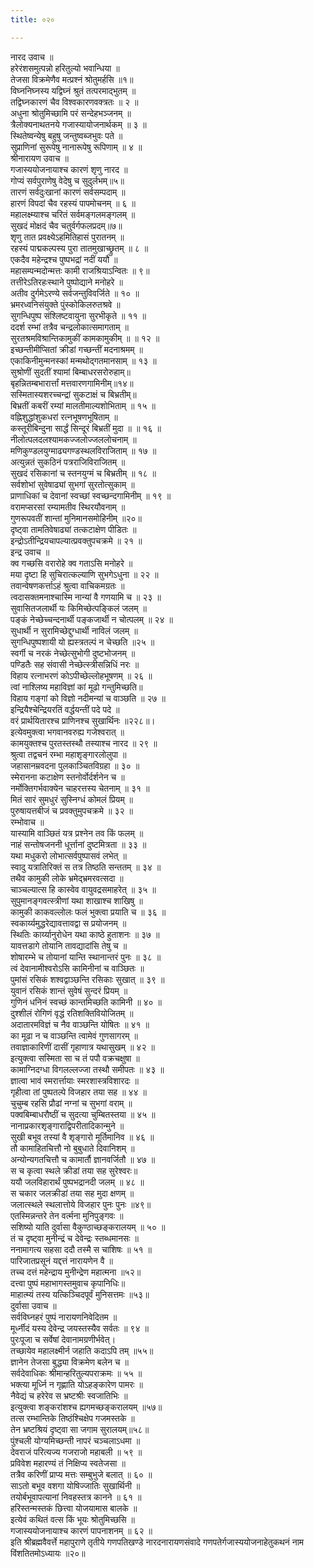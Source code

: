 ```yaml
---
title: ०२०

---
```

नारद उवाच ॥  
हरेरंशसमुत्पन्नो हरितुल्यो भवान्धिया ॥  
तेजसा विक्रमेणैव मत्प्रश्नं श्रोतुमर्हसि ॥१॥  
विघ्ननिघ्नस्य यद्विघ्नं श्रुतं तत्परमाद्भुतम् ॥  
तद्विघ्नकारणं चैव विश्वकारणवक्त्रतः ॥ २ ॥  
अधुना श्रोतुमिच्छामि परं सन्देहभञ्जनम् ॥  
त्रैलोक्यनाथतनये गजास्यायोजनार्थकम् ॥ ३ ॥  
स्थितेष्वन्येषु बहुषु जन्तुष्वब्जभुवः पते ॥  
सुप्राणिनां सुरूपेषु नानारूपेषु रूपिणाम् ॥ ४ ॥  
श्रीनारायण उवाच ॥  
गजास्ययोजनायाश्च कारणं शृणु नारद ॥  
गोप्यं सर्वपुराणेषु वेदेषु च सुदुर्लभम्॥५॥  
तारणं सर्वदुःखानां कारणं सर्वसम्पदाम् ॥  
हारणं विपदां चैव रहस्यं पापमोचनम् ॥ ६ ॥  
महालक्ष्म्याश्च चरितं सर्वमङ्गलमङ्गलम् ॥  
सुखदं मोक्षदं चैव चतुर्वर्गफलप्रदम्॥७॥  
शृणु तात प्रवक्ष्येऽहमितिहासं पुरातनम् ॥  
रहस्यं पाद्मकल्पस्य पुरा तातमुखाच्छ्रुतम् ॥ ८ ॥  
एकदैव महेन्द्रश्च पुष्पभद्रां नदीं ययौ ॥  
महासम्पन्मदोन्मत्तः कामी राजश्रियाऽन्वितः ॥ ९॥  
 तत्तीरेऽतिरहःस्थाने पुष्पोद्याने मनोहरे ॥  
अतीव दुर्गमेऽरण्ये सर्वजन्तुविवर्जिते ॥ १० ॥  
भ्रमरध्वनिसंयुक्ते पुंस्कोकिलरुतश्रवे ॥  
सुगन्धिपुष्प संश्लिष्टवायुना सुरभीकृते ॥ ११ ॥  
ददर्श रम्भां तत्रैव चन्द्रलोकात्समागताम् ॥  
सुरतश्रमविश्रान्तिकामुकीं कामकामुकीम् ॥ ॥ १२ ॥  
इच्छन्तीमीप्सितां क्रीडां गच्छन्तीं मदनाश्रमम् ॥  
एकाकिनीमुन्मनस्कां मन्मथोद्गतमानसाम् ॥ १३ ॥  
सुश्रोणीं सुदतीं श्यामां बिम्बाधरसरोरुहाम्॥  
बृहन्नितम्बभारार्त्तां मत्तवारणगामिनीम्॥१४॥  
सस्मितास्यशरच्चन्द्रां सुकटाक्षं च बिभ्रतीम्॥  
बिभ्रतीं कबरीं रम्यां मालतीमाल्यशोभिताम् ॥ १५ ॥  
वह्निशुद्धांशुकधरां रत्नभूषणभूषिताम् ॥  
कस्तूरीबिन्दुना सार्द्धं सिन्दूरं बिभ्रतीं मुदा ॥ ॥ १६ ॥  
नीलोत्पलदलश्यामकज्जलोज्जललोचनाम् ॥  
मणिकुण्डलयुग्माढ्यगण्डस्थलविराजिताम् ॥ १७ ॥  
अत्युन्नतं सुकठिनं पत्रराजिविराजितम् ॥  
सुखदं रसिकानां च स्तनयुग्मं च बिभ्रतीम् ॥ १८ ॥  
सर्वशोभां सुवेषाढ्यां सुभगां सुरतोत्सुकाम् ॥  
प्राणाधिकां च देवानां स्वच्छां स्वच्छन्दगामिनीम् ॥ १९ ॥  
वरामप्सरसां रम्यामतीव स्थिरयौवनाम् ॥  
गुणरूपवतीं शान्तां मुनिमानसमोहिनीम् ॥२०॥  
दृष्ट्वा तामतिवेषाढ्यां तत्कटाक्षेण पीडितः ॥  
इन्द्रोऽतीन्द्रियचापल्यात्प्रवक्तुपचक्रमे ॥ २१ ॥  
इन्द्र उवाच ॥  
क्व गच्छसि वरारोहे क्व गताऽसि मनोहरे ॥  
मया दृष्टा हि सुचिरात्कल्याणि सुभगेऽधुना ॥ २२ ॥  
तवान्वेषणकर्त्ताऽहं श्रुत्वा वाचिकमग्रतः ॥  
त्वदासक्तमनाश्चास्मि नान्यां वै गणयामि च ॥ २३ ॥  
सुवासितजलार्थी यः किमिच्छेत्पङ्किलं जलम् ॥  
पङ्कं नेच्छेच्चन्दनार्थी पङ्कजार्थी न चोत्पलम् ॥ २४ ॥  
सुधार्थी न सुरामिच्छेद्दुग्धार्थी नाविलं जलम् ॥  
सुगन्धिपुष्पशायी यो ह्यस्त्रतल्पं न चेच्छति ॥२५ ॥  
स्वर्गी च नरकं नेच्छेत्सुभोगी दुष्टभोजनम् ॥  
पण्डितैः सह संवासी नेच्छेत्स्त्रीसन्निधिं नरः ॥  
विहाय रत्नाभरणं कोऽपीच्छेल्लोहभूषणम् ॥ २६ ॥  
त्वां नाश्लिष्य महाविज्ञां कां मूढो गन्तुमिच्छति॥  
विहाय गङ्गां को विज्ञो नदीमन्यां च वाञ्छति ॥ २७ ॥  
इन्द्रियैश्चेन्द्रियरतिं वर्द्धयन्तीं पदे पदे ॥  
वरं प्रार्थयितारश्च प्राणिनश्च सुखार्थिनः ॥२२८॥।  
इत्येवमुक्त्वा भगवानवरुह्य गजेश्वरात् ॥  
कामयुक्तश्च पुरतस्तस्थौ तस्याश्च नारद ॥ २९ ॥  
श्रुत्वा तद्वचनं रम्भा महाशृङ्गारलोलुपा ॥  
जहासानम्रवदना पुलकाञ्चितविग्रहा ॥ ३० ॥  
स्मेरानना कटाक्षेण स्तनोर्वोर्दर्शनेन च ॥  
नर्मोक्तिगर्भवाक्येन चाहरत्तस्य चेतनाम् ॥ ३१ ॥  
मितं सारं सुमधुरं सुस्निग्धं कोमलं प्रियम् ॥  
पुरुषायत्तबीजं च प्रवक्तुमुपचक्रमे ॥ ३२ ॥  
रम्भोवाच ॥  
यास्यामि वाञ्छितं यत्र प्रश्नेन तव किं फलम् ॥  
नाहं सन्तोषजननी धूर्त्तानां दुष्टमित्रता ॥ ३३ ॥  
यथा मधुकरो लोभात्सर्वपुष्पासवं लभेत् ॥  
स्वादु यत्रातिरिक्तं स तत्र तिष्ठति सन्ततम् ॥ ३४ ॥  
तथैव कामुकी लोके भ्रमेद्भ्रमरवत्सदा ॥  
चाञ्चल्यात्स हि कास्वेव वायुवद्रसमाहरेत् ॥ ३५ ॥  
सुपुमानङ्गवत्स्त्रीणां यथा शाखाश्च शाखिषु ॥  
कामुकी काकवल्लोलः फलं भुक्त्वा प्रयाति च ॥ ३६ ॥  
स्वकार्य्यमुद्धरेद्यावत्तावद्वा स प्रयोजनम् ॥  
स्थितिः कार्य्यानुरोधेन यथा काष्ठे हुताशनः ॥ ३७ ॥  
यावत्तडागे तोयानि तावद्यादांसि तेषु च ॥  
शोषारम्भे च तोयानां यान्ति स्थानान्तरं पुनः ॥ ३८ ॥  
त्वं देवानामीश्वरोऽसि कामिनीनां च वाञ्छितः ॥  
पुमांसं रसिकं शश्वद्वाञ्छन्ति रसिकाः सुखात् ॥ ३९ ॥  
युवानं रसिकं शान्तं सुवेषं सुन्दरं प्रियम् ॥  
गुणिनं धनिनं स्वच्छं कान्तमिच्छति कामिनी ॥ ४० ॥  
दुश्शीलं रोगिणं वृद्धं रतिशक्तिवियोजितम् ॥  
अदातारमविज्ञं च नैव वाञ्छन्ति योषितः ॥ ४१ ॥  
का मूढा न च वाञ्छन्ति त्वामेवं गुणसागरम् ॥  
तवाज्ञाकारिणीं दासीं गृहाणात्र यथासुखम् ॥ ४२ ॥  
इत्युक्त्वा सस्मिता सा च तं पपौ वक्रचक्षुषा ॥  
कामाग्निदग्धा विगलल्लज्जा तस्थौ समीपतः ॥ ४३ ॥  
ज्ञात्वा भावं स्मरार्त्तायाः स्मरशास्त्रविशारदः ॥  
गृहीत्वा तां पुष्पतल्पे विजहार तया सह ॥ ४४ ॥  
चुचुम्ब रहसि प्रौढां नग्नां च सुभगां वराम् ॥  
पक्वबिम्बाधरौष्ठीं च सुदत्या चुम्बितस्तया ॥ ४५ ॥  
नानाप्रकारशृङ्गाराद्विपरीतादिकान्मुने ॥  
सुखी बभूव तस्यां वै शृङ्गारो मूर्तिमानिव ॥ ४६ ॥  
तौ कामाहितचित्तौ नो बुबुधाते दिवानिशम् ॥  
अन्योन्यगतचित्तौ च कामार्तौ ज्ञानवर्जितौ ॥ ४७ ॥  
स च कृत्वा स्थले क्रीडां तया सह सुरेश्वरः॥  
ययौ जलविहारार्थं पुष्पभद्रानदी जलम् ॥ ४८ ॥  
स चकार जलक्रीडां तया सह मुदा क्षणम् ॥  
जलात्स्थले स्थलात्तोये विजहार पुनः पुनः ॥४९॥  
एतस्मिन्नन्तरे तेन वर्त्मना मुनिपुङ्गवः ॥  
सशिष्यो याति दुर्वासा वैकुण्ठाच्छङ्करालयम् ॥ ५० ॥  
तं च दृष्ट्वा मुनीन्द्रं च देवेन्द्रः स्तब्धमानसः ॥  
ननामागत्य सहसा ददौ तस्मै स चाशिषः ॥ ५१ ॥  
पारिजातप्रसूनं यद्दत्तं नारायणेन वै ॥  
तच्च दत्तं महेन्द्राय मुनीन्द्रेण महात्मना ॥५२॥  
दत्त्वा पुष्पं महाभागस्तमुवाच कृपानिधिः॥  
माहात्म्यं तस्य यत्किञ्चिदपूर्वं मुनिसत्तमः ॥५३॥  
दुर्वासा उवाच ॥  
सर्वविघ्नहरं पुष्पं नारायणनिवेदितम ॥  
मूर्ध्नीदं यस्य देवेन्द्र जयस्तस्यैव सर्वतः ॥ ९४ ॥  
पुरःपूजा च सर्वेषां देवानामग्रणीर्भवेत्।  
तच्छायेव महालक्ष्मीर्न जहाति कदाऽपि तम् ॥५५॥  
ज्ञानेन तेजसा बुद्ध्या विक्रमेण बलेन च ॥  
सर्वदेवाधिकः श्रीमान्हरितुल्यपराक्रमः ॥ ५५ ॥  
भक्त्या मूर्ध्नि न गृह्णाति योऽहङ्कारेण पामरः ॥  
नैवेद्यं च हरेरेव स भ्रष्टश्रीः स्वजातिभिः ॥  
इत्युक्त्वा शङ्करांशश्च ह्यगमच्छङ्करालयम् ॥५७॥  
तत्स रम्भान्तिके तिष्ठंश्चिक्षेप गजमस्तके ॥  
तेन भ्रष्टश्रियं दृष्ट्वा सा जगाम सुरालयम्॥५८॥  
पुंश्चली योग्यमिच्छन्ती नापरं चञ्चलाऽधमा ॥  
देवराजं परित्यज्य गजराजो महाबली ॥ ५९ ॥  
प्रविवेश महारण्यं तं निक्षिप्य स्वतेजसा ॥  
तत्रैव करिणीं प्राप्य मत्तः सम्बुभुजे बलात् ॥ ६० ॥  
साऽतो बभूव वशगा योषिज्जातिः सुखार्थिनी ॥  
तयोर्बभूवापत्यानां निवहस्तत्र कानने ॥ ६१ ॥  
हरिस्तन्मस्तकं छित्त्वा योजयामास बालके ॥  
इत्येवं कथितं वत्स किं भूयः श्रोतुमिच्छसि ॥  
गजास्ययोजनायाश्च कारणं पापनाशनम् ॥ ६२ ॥  
इति श्रीब्रह्मवैवर्त्ते महापुराणे तृतीये गणपतिखण्डे नारदनारायणसंवादे गणपतेर्गजास्ययोजनाहेतुकथनं नाम विंशतितमोऽध्यायः ॥२०॥